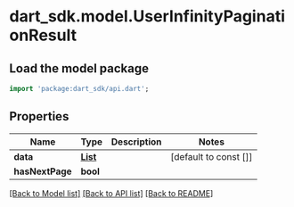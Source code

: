 # dart_sdk.model.UserInfinityPaginationResult

## Load the model package
```dart
import 'package:dart_sdk/api.dart';
```

## Properties
Name | Type | Description | Notes
------------ | ------------- | ------------- | -------------
**data** | [**List<User>**](User.md) |  | [default to const []]
**hasNextPage** | **bool** |  | 

[[Back to Model list]](../README.md#documentation-for-models) [[Back to API list]](../README.md#documentation-for-api-endpoints) [[Back to README]](../README.md)


